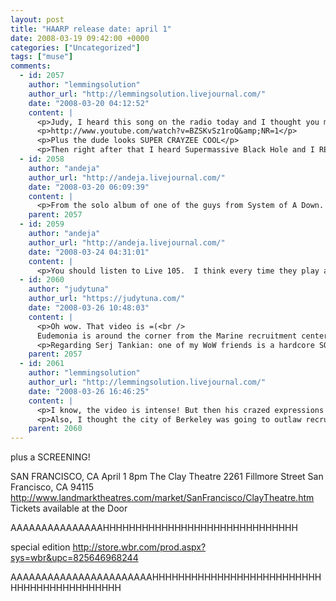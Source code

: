```yaml
---
layout: post
title: "HAARP release date: april 1"
date: 2008-03-19 09:42:00 +0000
categories: ["Uncategorized"]
tags: ["muse"]
comments:
  - id: 2057
    author: "lemmingsolution"
    author_url: "http://lemmingsolution.livejournal.com/"
    date: "2008-03-20 04:12:52"
    content: |
      <p>Judy, I heard this song on the radio today and I thought you might like it because it reminded me of Muse: </p>
      <p>http://www.youtube.com/watch?v=BZSKvSz1roQ&amp;NR=1</p>
      <p>Plus the dude looks SUPER CRAYZEE COOL</p>
      <p>Then right after that I heard Supermassive Black Hole and I REALLY thought of you. : ) </p>
  - id: 2058
    author: "andeja"
    author_url: "http://andeja.livejournal.com/"
    date: "2008-03-20 06:09:39"
    content: |
      <p>From the solo album of one of the guys from System of A Down.  It's a good album!   I never thought of it as Muse-like, but now that you put it in context I can see the similarities =P</p>
    parent: 2057
  - id: 2059
    author: "andeja"
    author_url: "http://andeja.livejournal.com/"
    date: "2008-03-24 04:31:01"
    content: |
      <p>You should listen to Live 105.  I think every time they play a Muse song, the 20th caller gets a free HAARP box set and entered in a drawing to a trip to London to see Muse.</p>
  - id: 2060
    author: "judytuna"
    author_url: "https://judytuna.com/"
    date: "2008-03-26 10:48:03"
    content: |
      <p>Oh wow. That video is =(<br />
      Eudemonia is around the corner from the Marine recruitment center and Code Pink protests in front of it every day. One morning, one of the regulars walked in and said "I just got recruited at by the Marines," and waved a flyer. We were incredulous. "You walked by in the five minutes that code pink wasn't there?"</p>
      <p>Regarding Serj Tankian: one of my WoW friends is a hardcore SOAD fan, and he sent me the entire Serj Tankian album a few months ago. I listened through it a few times and this is one of the songs that I remember. But I'd never seen the video, so thanks for linking it. It is =(</p>
    parent: 2057
  - id: 2061
    author: "lemmingsolution"
    author_url: "http://lemmingsolution.livejournal.com/"
    date: "2008-03-26 16:46:25"
    content: |
      <p>I know, the video is intense! But then his crazed expressions make it kind of funny to me. </p>
      <p>Also, I thought the city of Berkeley was going to outlaw recruiting... or was that just UC? </p>
    parent: 2060
---
```


plus a SCREENING!

SAN FRANCISCO, CA
April 1
8pm
The Clay Theatre
2261 Fillmore Street
San Francisco, CA 94115
http://www.landmarktheatres.com/market/SanFrancisco/ClayTheatre.htm
Tickets available at the Door

AAAAAAAAAAAAAAAHHHHHHHHHHHHHHHHHHHHHHHHHHHHHH

special edition http://store.wbr.com/prod.aspx?sys=wbr&upc=825646968244

AAAAAAAAAAAAAAAAAAAAAAAHHHHHHHHHHHHHHHHHHHHHHHHHHHHHHHHHHHHHHHHHHH
